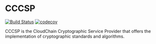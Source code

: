 # CCCSP

[![Build Status](https://travis-ci.org/rkcloudchain/cccsp.svg?branch=master)](https://travis-ci.org/rkcloudchain/cccsp)
[![codecov](https://codecov.io/gh/rkcloudchain/cccsp/branch/master/graph/badge.svg)](https://codecov.io/gh/rkcloudchain/cccsp)

CCCSP is the CloudChain Cryptographic Service Provider that offers the implementation of cryptographic standards and algorithms.
